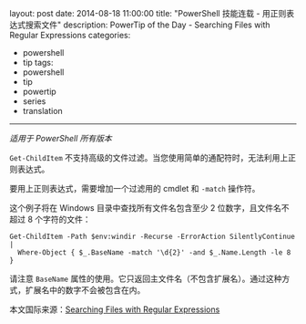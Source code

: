 layout: post
date: 2014-08-18 11:00:00
title: "PowerShell 技能连载 - 用正则表达式搜索文件"
description: PowerTip of the Day - Searching Files with Regular Expressions
categories:
- powershell
- tip
tags:
- powershell
- tip
- powertip
- series
- translation
---
_适用于 PowerShell 所有版本_

`Get-ChildItem` 不支持高级的文件过滤。当您使用简单的通配符时，无法利用上正则表达式。 

要用上正则表达式，需要增加一个过滤用的 cmdlet 和 `-match` 操作符。

这个例子将在 Windows 目录中查找所有文件名包含至少 2 位数字，且文件名不超过 8 个字符的文件：

    Get-ChildItem -Path $env:windir -Recurse -ErrorAction SilentlyContinue |
      Where-Object { $_.BaseName -match '\d{2}' -and $_.Name.Length -le 8 }
    
请注意 `BaseName` 属性的使用。它只返回主文件名（不包含扩展名）。通过这种方式，扩展名中的数字不会被包含在内。

<!--more-->
本文国际来源：[Searching Files with Regular Expressions](http://community.idera.com/powershell/powertips/b/tips/posts/searching-files-with-regular-expressions)

